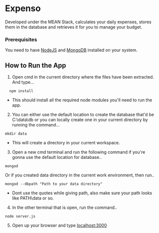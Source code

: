 # Expenso
Developed under the MEAN Stack, calculates your daily expenses, stores them in the database and retrieves it for you to manage your budget.

### Prerequisites

You need to have [NodeJS](https://nodejs.org/en/) and [MongoDB](https://www.mongodb.com/download-center#community) installed on 
your system.


## How to Run the App

1. Open cmd in the current directory where the files have been extracted. And type...
```
  npm install
```
* This should install all the required node modules you'll need to run the app.

2. You can either use the default location to create the database that'd be C:\data\db or you can locally create one in your current 
directory by running the command...
```
mkdir data
```
* This will create a directory in your current workspace.

3. Open a new cmd terminal and run the following command if you're gonna use the default location for database..
```
mongod
```

Or if you created data directory in the current work environment, then run..
```
mongod --dbpath "Path to your data directory"
```
* Dont use the quotes while giving path, also make sure your path looks like PATH\data or so.

4. In the other terminal that is open, run the command..
```
node server.js
```

5. Open up your browser and type [localhost:3000](http://localhost:3000)
